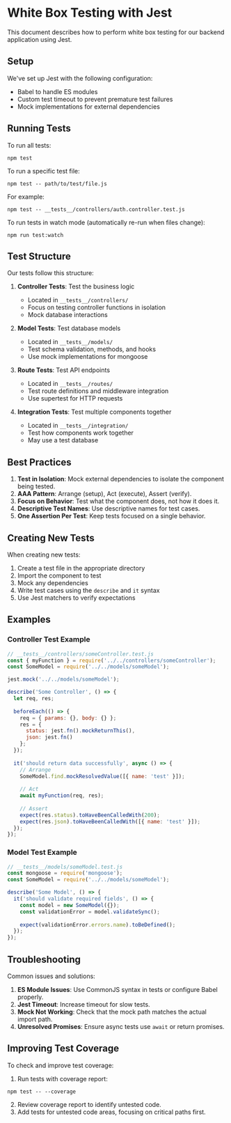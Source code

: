 # White Box Testing with Jest

This document describes how to perform white box testing for our backend application using Jest.

## Setup

We've set up Jest with the following configuration:
- Babel to handle ES modules
- Custom test timeout to prevent premature test failures
- Mock implementations for external dependencies

## Running Tests

To run all tests:
```
npm test
```

To run a specific test file:
```
npm test -- path/to/test/file.js
```

For example:
```
npm test -- __tests__/controllers/auth.controller.test.js
```

To run tests in watch mode (automatically re-run when files change):
```
npm run test:watch
```

## Test Structure

Our tests follow this structure:

1. **Controller Tests**: Test the business logic
   - Located in `__tests__/controllers/`
   - Focus on testing controller functions in isolation
   - Mock database interactions

2. **Model Tests**: Test database models
   - Located in `__tests__/models/`
   - Test schema validation, methods, and hooks
   - Use mock implementations for mongoose

3. **Route Tests**: Test API endpoints
   - Located in `__tests__/routes/`
   - Test route definitions and middleware integration
   - Use supertest for HTTP requests

4. **Integration Tests**: Test multiple components together
   - Located in `__tests__/integration/`
   - Test how components work together
   - May use a test database

## Best Practices

1. **Test in Isolation**: Mock external dependencies to isolate the component being tested.
2. **AAA Pattern**: Arrange (setup), Act (execute), Assert (verify).
3. **Focus on Behavior**: Test what the component does, not how it does it.
4. **Descriptive Test Names**: Use descriptive names for test cases.
5. **One Assertion Per Test**: Keep tests focused on a single behavior.

## Creating New Tests

When creating new tests:

1. Create a test file in the appropriate directory
2. Import the component to test
3. Mock any dependencies
4. Write test cases using the `describe` and `it` syntax
5. Use Jest matchers to verify expectations

## Examples

### Controller Test Example

```javascript
// __tests__/controllers/someController.test.js
const { myFunction } = require('../../controllers/someController');
const SomeModel = require('../../models/someModel');

jest.mock('../../models/someModel');

describe('Some Controller', () => {
  let req, res;
  
  beforeEach(() => {
    req = { params: {}, body: {} };
    res = {
      status: jest.fn().mockReturnThis(),
      json: jest.fn()
    };
  });
  
  it('should return data successfully', async () => {
    // Arrange
    SomeModel.find.mockResolvedValue([{ name: 'test' }]);
    
    // Act
    await myFunction(req, res);
    
    // Assert
    expect(res.status).toHaveBeenCalledWith(200);
    expect(res.json).toHaveBeenCalledWith([{ name: 'test' }]);
  });
});
```

### Model Test Example

```javascript
// __tests__/models/someModel.test.js
const mongoose = require('mongoose');
const SomeModel = require('../../models/someModel');

describe('Some Model', () => {
  it('should validate required fields', () => {
    const model = new SomeModel({});
    const validationError = model.validateSync();
    
    expect(validationError.errors.name).toBeDefined();
  });
});
```

## Troubleshooting

Common issues and solutions:

1. **ES Module Issues**: Use CommonJS syntax in tests or configure Babel properly.
2. **Jest Timeout**: Increase timeout for slow tests.
3. **Mock Not Working**: Check that the mock path matches the actual import path.
4. **Unresolved Promises**: Ensure async tests use `await` or return promises.

## Improving Test Coverage

To check and improve test coverage:

1. Run tests with coverage report:
```
npm test -- --coverage
```

2. Review coverage report to identify untested code.
3. Add tests for untested code areas, focusing on critical paths first. 